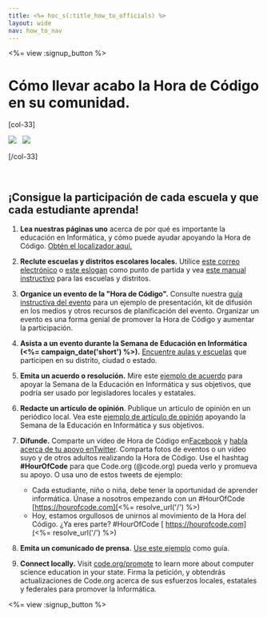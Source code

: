 ```yaml
---
title: <%= hoc_s(:title_how_to_officials) %>
layout: wide
nav: how_to_nav
---
```

<%= view :signup_button %>

# Cómo llevar acabo la Hora de Código en su comunidad.

[col-33]

![](/images/fit-275/highlight-obama.png)&nbsp;&nbsp;&nbsp;![](/images/fit-246/dan.jpg)

[/col-33]

<p style="clear:both">&nbsp;</p>

## ¡Consigue la participación de cada escuela y que cada estudiante aprenda!

1. **Lea nuestras páginas uno** acerca de por qué es importante la educación en Informática, y cómo puede ayudar apoyando la Hora de Código. [Obtén el localizador aquí.](/files/hoc-one-pager.pdf)

2. **Reclute escuelas y distritos escolares locales.** Utilice [este correo electrónico](<%= resolve_url('/promote/resources#sample-emails') %>) o [este eslogan](<%= resolve_url('/promote/stats') %>) como punto de partida y vea [este manual instructivo](<%= resolve_url('/how-to') %>) para las escuelas y distritos.

3. **Organice un evento de la "Hora de Código".** Consulte nuestra [guía instructiva del evento](<%= resolve_url('/how-to/event') %>) para un ejemplo de presentación, kit de difusión en los medios y otros recursos de planificación del evento. Organizar un evento es una forma genial de promover la Hora de Código y aumentar la participación.

4. **Asista a un evento durante la Semana de Educación en Informática (<%= campaign_date('short') %>).** [Encuentre aulas y escuelas](<%= resolve_url('/events') %>) que participen en su distrito, ciudad o estado.

5. **Emita un acuerdo o resolución.** Mire este [ejemplo de acuerdo](<%= resolve_url('resources/proclamation') %>) para apoyar la Semana de la Educación en Informática y sus objetivos, que podría ser usado por legisladores locales y estatales.

6. **Redacte un artículo de opinión**. Publique un artículo de opinión en un periódico local. Vea este [ejemplo de artículo de opinión](<%= resolve_url('/promote/op-ed') %>) apoyando la Semana de la Educación en Informática y sus objetivos.

7. **Difunde.** Comparte un vídeo de Hora de Código en[Facebook](https://www.facebook.com/sharer/sharer.php?u=http%3A%2F%2Fhourofcode.com%2Fus) y [habla acerca de tu apoyo enTwitter](https://twitter.com/intent/tweet?url=http%3A%2F%2Fhourofcode.com&text=I%27m%20participating%20in%20this%20year%27s%20%23HourOfCode%2C%20are%20you%3F%20%40codeorg&original_referer=https%3A%2F%2Fwww.google.com%2Furl%3Fq%3Dhttps%253A%252F%252Ftwitter.com%252Fshare%253Fhashtags%253D%2526amp%253Brelated%253Dcodeorg%2526amp%253Btext%253DI%252527m%252Bparticipating%252Bin%252Bthis%252Byear%252527s%252B%252523HourOfCode%25252C%252Bare%252Byou%25253F%252B%252540codeorg%2526amp%253Burl%253Dhttp%25253A%25252F%25252Fhourofcode.com%26sa%3DD%26sntz%3D1%26usg%3DAFQjCNE1GLTUbKZfMlEh9Aj5w0iswz6PYQ&related=codeorg&hashtags=). Comparta fotos de eventos o un vídeo suyo y de otros adultos realizando la Hora de Código. Use el hashtag **#HourOfCode** para que Code.org (@code.org) pueda verlo y promueva su apoyo. O usa uno de estos tweets de ejemplo:
    
    - Cada estudiante, niño o niña, debe tener la oportunidad de aprender informática. Únase a nosotros empezando con un #HourOfCode [https://hourofcode.com](<%= resolve_url('/') %>)
    - Hoy, estamos orgullosos de unirnos al movimiento de la Hora del Código. ¿Ya eres parte? #HourOfCode [ https://hourofcode.com](<%= resolve_url('/') %>)   
          
        

8. **Emita un comunicado de prensa.** [Use este ejemplo](<%= resolve_url('/promote/official-press-release') %>) como guía.

9. **Connect locally.** Visit [code.org/promote](<%= codeorg_url('/promote') %>) to learn more about computer science education in your state. Firma la petición, y obtendrás actualizaciones de Code.org acerca de sus esfuerzos locales, estatales y federales para promover la Informática.

<%= view :signup_button %>
